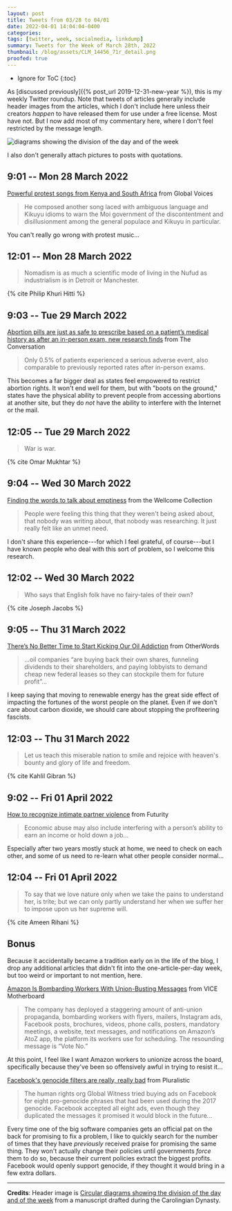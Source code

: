 ```yaml
---
layout: post
title: Tweets from 03/28 to 04/01
date: 2022-04-01 14:04:04-0400
categories:
tags: [twitter, week, socialmedia, linkdump]
summary: Tweets for the Week of March 28th, 2022
thumbnail: /blog/assets/CLM_14456_71r_detail.png
proofed: true
---
```


* Ignore for ToC
{:toc}

As [discussed previously]({% post_url 2019-12-31-new-year %}), this is my weekly Twitter roundup.  Note that tweets of articles generally include header images from the articles, which I don't include here unless their creators *happen* to have released them for use under a free license.  Most have not.  But I now add most of my commentary here, where I don't feel restricted by the message length.

![diagrams showing the division of the day and of the week](/blog/assets/CLM_14456_71r_detail.png "diagrams showing the division of the day and of the week")

I also don't generally attach pictures to posts with quotations.

## 9:01 -- Mon 28 March 2022

[<i class="fab fa-twitter-square"></i>](https://jcolag.github.io/twitter/1508428944680226817) [Powerful protest songs from Kenya and South Africa](https://globalvoices.org/2022/03/21/powerful-protest-songs-from-kenya-and-south-africa/) from Global Voices

 > He composed another song laced with ambiguous language and Kikuyu idioms to warn the Moi government of the discontentment and disillusionment among the general populace and Kikuyu in particular.

You can't really go wrong with protest music...

## 12:01 -- Mon 28 March 2022

[<i class="fab fa-twitter-square"></i>](https://jcolag.github.io/twitter/1508474243029225474)

 > Nomadism is as much a scientific mode of living in the Nufud as industrialism is in Detroit or Manchester.

{% cite Philip Khuri Hitti %}

## 9:03 -- Tue 29 March 2022

[<i class="fab fa-twitter-square"></i>](https://jcolag.github.io/twitter/1508791836306931717) [Abortion pills are just as safe to prescribe based on a patient’s medical history as after an in-person exam, new research finds](https://theconversation.com/abortion-pills-are-just-as-safe-to-prescribe-based-on-a-patients-medical-history-as-after-an-in-person-exam-new-research-finds-179622) from The Conversation

 > Only 0.5% of patients experienced a serious adverse event, also comparable to previously reported rates after in-person exams.

This becomes a far bigger deal as states feel empowered to restrict abortion rights.  It won't end well for them, but with "boots on the ground," states have the physical ability to prevent people from accessing abortions at another site, but they do *not* have the ability to interfere with the Internet or the mail.

## 12:05 -- Tue 29 March 2022

[<i class="fab fa-twitter-square"></i>](https://jcolag.github.io/twitter/1508837638005997569)

 > War is war.

{% cite Omar Mukhtar %}

## 9:04 -- Wed 30 March 2022

[<i class="fab fa-twitter-square"></i>](https://jcolag.github.io/twitter/1509154475684024329) [Finding the words to talk about emptiness](https://wellcomecollection.org/articles/YicucRAAAPf45c2S) from the Wellcome Collection

 > People were feeling this thing that they weren't being asked about, that nobody was writing about, that nobody was researching. It just really felt like an unmet need.

I don't share this experience---for which I feel grateful, of course---but I have known people who deal with this sort of problem, so I welcome this research.

## 12:02 -- Wed 30 March 2022

[<i class="fab fa-twitter-square"></i>](https://jcolag.github.io/twitter/1509199270813089807)

 > Who says that English folk have no fairy-tales of their own?

{% cite Joseph Jacobs %}

## 9:05 -- Thu 31 March 2022

[<i class="fab fa-twitter-square"></i>](https://jcolag.github.io/twitter/1509517115153289222) [There’s No Better Time to Start Kicking Our Oil Addiction](https://otherwords.org/theres-no-better-time-to-start-kicking-our-oil-addiction/) from OtherWords

 > ...oil companies “are buying back their own shares, funneling dividends to their shareholders, and paying lobbyists to demand cheap new federal leases so they can stockpile them for future profit”...

I keep saying that moving to renewable energy has the great side effect of impacting the fortunes of the worst people on the planet.  Even if we don't care about carbon dioxide, we should care about stopping the profiteering fascists.

## 12:03 -- Thu 31 March 2022

[<i class="fab fa-twitter-square"></i>](https://jcolag.github.io/twitter/1509561910307426306)

 > Let us teach this miserable nation to smile and rejoice with heaven's bounty and glory of life and freedom.

{% cite Kahlil Gibran %}

## 9:02 -- Fri 01 April 2022

[<i class="fab fa-twitter-square"></i>](https://jcolag.github.io/twitter/1509878747968819204) [How to recognize intimate partner violence](https://www.futurity.org/how-to-recognize-intimate-partner-violence-ipv-definitions-2715712-2/) from Futurity

 > Economic abuse may also include interfering with a person’s ability to earn an income or hold down a job...

Especially after two years mostly stuck at home, we need to check on each other, and some of us need to re-learn what other people consider normal...

## 12:04 -- Fri 01 April 2022

[<i class="fab fa-twitter-square"></i>](https://jcolag.github.io/twitter/1509924549818662917)

 > To say that we love nature only when we take the pains to understand her, is trite; but we can only partly understand her when we suffer her to impose upon us her supreme will.

{% cite Ameen Rihani %}

## Bonus

Because it accidentally became a tradition early on in the life of the blog, I drop any additional articles that didn't fit into the one-article-per-day week, but too weird or important to not mention, here.

<i class="fas fa-square"></i> [Amazon Is Bombarding Workers With Union-Busting Messages](https://www.vice.com/en/article/xgdpqj/amazon-is-bombarding-workers-with-union-busting-messages) from VICE Motherboard

 > The company has deployed a staggering amount of anti-union propaganda, bombarding workers with flyers, mailers, Instagram ads, Facebook posts, brochures, videos, phone calls, posters, mandatory meetings, a website, text messages, and notifications on Amazon’s AtoZ app, the platform its workers use for scheduling. The resounding message is “Vote No.”

At this point, I feel like I want Amazon workers to unionize across the board, specifically because they've been so offensively awful in trying to resist it...

<i class="fas fa-square"></i> [Facebook's genocide filters are really, really bad](https://pluralistic.net/2022/03/23/false-genocide-negative/#metacrap) from Pluralistic

 > The human rights org Global Witness tried buying ads on Facebook for eight pro-genocide phrases that had been used during the 2017 genocide. Facebook accepted all eight ads, even though they duplicated the messages it promised it would block in the future...

Every time one of the big software companies gets an official pat on the back for promising to fix a problem, I like to quickly search for the number of times that they have *previously* received praise for promising the same thing.  They won't actually change their policies until governments *force* them to do so, because their current policies extract the biggest profits.  Facebook would openly support genocide, if they thought it would bring in a few extra dollars.

* * *

**Credits**:  Header image is [Circular diagrams showing the division of the day and of the week](https://commons.wikimedia.org/wiki/File:CLM_14456_71r_detail.jpg) from a manuscript drafted during the Carolingian Dynasty.
